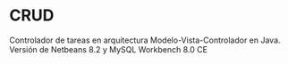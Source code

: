 # CRUD
Controlador de tareas en arquitectura Modelo-Vista-Controlador en Java.
Versión de Netbeans 8.2 y MySQL Workbench 8.0 CE
